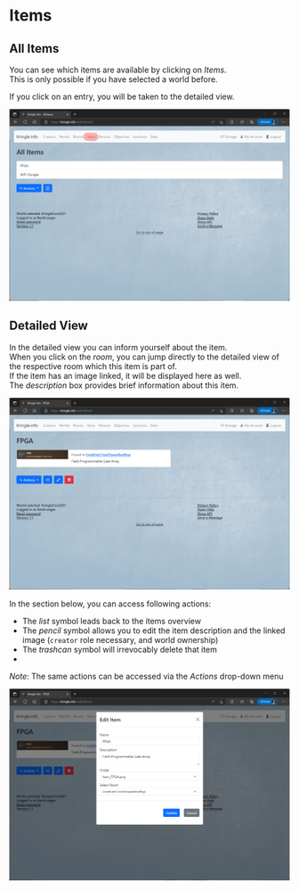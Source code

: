 # Items

## All Items

You can see which items are available by clicking on *Items*.  
This is only possible if you have selected a world before.   

If you click on an entry, you will be taken to the detailed view.  

![All Items](./img/items_all.png)

## Detailed View

In the detailed view you can inform yourself about the item.  
When you click on the *room*, you can jump directly to the detailed view of the respective room which this item is part of.  
If the item has an image linked, it will be displayed here as well.  
The *description* box provides brief information about this item.  

![Item Detail 1](./img/items_detail.png)

In the section below, you can access following actions:

* The *list* symbol leads back to the items overview
* The *pencil* symbol allows you to edit the item description and the linked image (`creator` role necessary, and world ownership)
* The *trashcan* symbol will irrevocably delete that item
* 
*Note*: The same actions can be accessed via the *Actions* drop-down menu

![Item Detail 2](./img/items_detail2.png)
